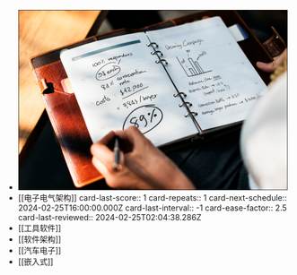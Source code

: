 - ![Work.PNG](../assets/Work_1708931227998_0.PNG)
- [[电子电气架构]]
  card-last-score:: 1
  card-repeats:: 1
  card-next-schedule:: 2024-02-25T16:00:00.000Z
  card-last-interval:: -1
  card-ease-factor:: 2.5
  card-last-reviewed:: 2024-02-25T02:04:38.286Z
- [[工具软件]]
- [[软件架构]]
- [[汽车电子]]
- [[嵌入式]]